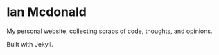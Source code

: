 # Ian Mcdonald
My personal website, collecting scraps of code, thoughts, and opinions.

Built with Jekyll.
